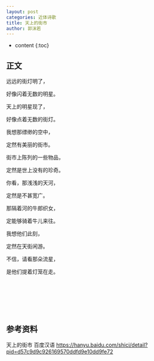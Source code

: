 ```yaml
---
layout: post
categories: 近体诗歌
title: 天上的街市 
author: 郭沫若
---
```

* content
{:toc}

## 正文

远远的街灯明了，

好像闪着无数的明星。

天上的明星现了，

好像点着无数的街灯。

我想那缥缈的空中，

定然有美丽的街市。

街市上陈列的一些物品，

定然是世上没有的珍奇。

你看，那浅浅的天河，

定然是不甚宽广。

那隔着河的牛郎织女，

定能够骑着牛儿来往。

我想他们此刻，

定然在天街闲游。

不信，请看那朵流星，

是他们提着灯笼在走。

<br/><br/><br/><br/><br/>
## 参考资料

天上的街市  百度汉语 <https://hanyu.baidu.com/shici/detail?pid=d57c9d9c926169570ddfd9e10dd9fe72>


